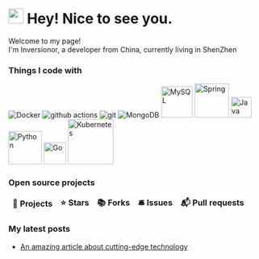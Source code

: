 <h1><img src="https://emojis.slackmojis.com/emojis/images/1531849430/4246/blob-sunglasses.gif?1531849430" width="30"/> Hey! Nice to see you.</h1>

<p>Welcome to my page! </br> I'm Inversionor, a developer from China, currently living in ShenZhen </p>
<h3>Things I code with</h3>
<p>
  <img alt="Docker" src="https://img.shields.io/badge/-Docker-46a2f1?style=flat-square&logo=docker&logoColor=white" />
  <img alt="github actions" src="https://img.shields.io/badge/-Github_Actions-2088FF?style=flat-square&logo=github-actions&logoColor=white" />
  <img alt="git" src="https://img.shields.io/badge/-Git-F05032?style=flat-square&logo=git&logoColor=white" />
  <img alt="MongoDB" src="https://img.shields.io/badge/-MongoDB-13aa52?style=flat-square&logo=mongodb&logoColor=white" />
  <img alt="MySQL" src="https://img.shields.io/badge/MySQL-4479A1?style=for-the-badge&logo=mysql&logoColor=white" style="width: 62px;">
  <img src="https://img.shields.io/badge/Spring-6DB33F?style=for-the-badge&logo=spring&logoColor=white" style="width: 68px;" alt="Spring">
  <img src="https://img.shields.io/badge/Java-007396?style=for-the-badge&logo=java&logoColor=white" style="width: 41px;" alt="Java">
  <img src="https://img.shields.io/badge/Python-3776AB?style=for-the-badge&logo=python&logoColor=white" style="width: 66px;" alt="Python">
  <img src="https://img.shields.io/badge/Go-00ADD8?style=for-the-badge&logo=go&logoColor=white" style="width: 44px;" alt="Go">
  <img src="https://img.shields.io/badge/Kubernetes-326CE5?style=for-the-badge&logo=kubernetes&logoColor=white" style="width: 90px;" alt="Kubernetes">
</p>
<h3>Open source projects</h3>
<table>
  <thead align="center">
    <tr border: none;>
      <td><b>🎁 Projects</b></td>
      <td><b>⭐ Stars</b></td>
      <td><b>📚 Forks</b></td>
      <td><b>🛎 Issues</b></td>
      <td><b>📬 Pull requests</b></td>
    </tr>
  </thead>
  <tbody>
   
  </tbody>
</table>
<h3>My latest posts</h3>
<ul>
  <li><a href="https://inverisonor.asia/">An amazing article about cutting-edge technology</li>
</ul>


